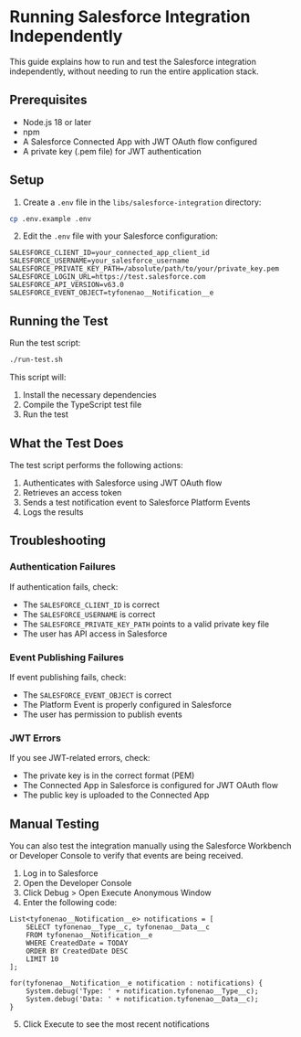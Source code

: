 # Running Salesforce Integration Independently

This guide explains how to run and test the Salesforce integration independently, without needing to run the entire application stack.

## Prerequisites

- Node.js 18 or later
- npm
- A Salesforce Connected App with JWT OAuth flow configured
- A private key (.pem file) for JWT authentication

## Setup

1. Create a `.env` file in the `libs/salesforce-integration` directory:

```bash
cp .env.example .env
```

2. Edit the `.env` file with your Salesforce configuration:

```
SALESFORCE_CLIENT_ID=your_connected_app_client_id
SALESFORCE_USERNAME=your_salesforce_username
SALESFORCE_PRIVATE_KEY_PATH=/absolute/path/to/your/private_key.pem
SALESFORCE_LOGIN_URL=https://test.salesforce.com
SALESFORCE_API_VERSION=v63.0
SALESFORCE_EVENT_OBJECT=tyfonenao__Notification__e
```

## Running the Test

Run the test script:

```bash
./run-test.sh
```

This script will:
1. Install the necessary dependencies
2. Compile the TypeScript test file
3. Run the test

## What the Test Does

The test script performs the following actions:

1. Authenticates with Salesforce using JWT OAuth flow
2. Retrieves an access token
3. Sends a test notification event to Salesforce Platform Events
4. Logs the results

## Troubleshooting

### Authentication Failures

If authentication fails, check:
- The `SALESFORCE_CLIENT_ID` is correct
- The `SALESFORCE_USERNAME` is correct
- The `SALESFORCE_PRIVATE_KEY_PATH` points to a valid private key file
- The user has API access in Salesforce

### Event Publishing Failures

If event publishing fails, check:
- The `SALESFORCE_EVENT_OBJECT` is correct
- The Platform Event is properly configured in Salesforce
- The user has permission to publish events

### JWT Errors

If you see JWT-related errors, check:
- The private key is in the correct format (PEM)
- The Connected App in Salesforce is configured for JWT OAuth flow
- The public key is uploaded to the Connected App

## Manual Testing

You can also test the integration manually using the Salesforce Workbench or Developer Console to verify that events are being received.

1. Log in to Salesforce
2. Open the Developer Console
3. Click Debug > Open Execute Anonymous Window
4. Enter the following code:

```apex
List<tyfonenao__Notification__e> notifications = [
    SELECT tyfonenao__Type__c, tyfonenao__Data__c
    FROM tyfonenao__Notification__e
    WHERE CreatedDate = TODAY
    ORDER BY CreatedDate DESC
    LIMIT 10
];

for(tyfonenao__Notification__e notification : notifications) {
    System.debug('Type: ' + notification.tyfonenao__Type__c);
    System.debug('Data: ' + notification.tyfonenao__Data__c);
}
```

5. Click Execute to see the most recent notifications 